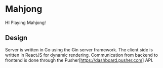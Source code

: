 # Mahjong

HI
Playing Mahjong! 

## Design
Server is written in Go using the Gin server framework. The client side is written in ReactJS for dynamic rendering. Communication from backend to frontend is done through the Pusher[https://dashboard.pusher.com] API.

